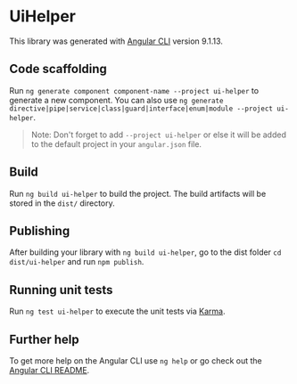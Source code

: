 # UiHelper

This library was generated with [Angular CLI](https://github.com/angular/angular-cli) version 9.1.13.

## Code scaffolding

Run `ng generate component component-name --project ui-helper` to generate a new component. You can also use `ng generate directive|pipe|service|class|guard|interface|enum|module --project ui-helper`.
> Note: Don't forget to add `--project ui-helper` or else it will be added to the default project in your `angular.json` file.

## Build

Run `ng build ui-helper` to build the project. The build artifacts will be stored in the `dist/` directory.

## Publishing

After building your library with `ng build ui-helper`, go to the dist folder `cd dist/ui-helper` and run `npm publish`.

## Running unit tests

Run `ng test ui-helper` to execute the unit tests via [Karma](https://karma-runner.github.io).

## Further help

To get more help on the Angular CLI use `ng help` or go check out the [Angular CLI README](https://github.com/angular/angular-cli/blob/master/README.md).
